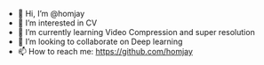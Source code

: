 - 👋 Hi, I’m @homjay
- 👀 I’m interested in CV
- 🌱 I’m currently learning Video Compression and super resolution
- 💞️ I’m looking to collaborate on Deep learning
- 📫 How to reach me: https://github.com/homjay

<!---
homjay/homjay is a ✨ special ✨ repository because its `README.md` (this file) appears on your GitHub profile.
You can click the Preview link to take a look at your changes.
--->
